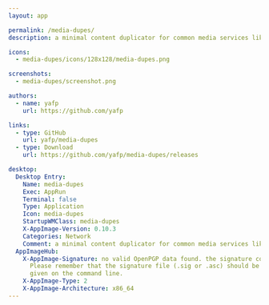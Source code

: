 ```yaml
---
layout: app

permalink: /media-dupes/
description: a minimal content duplicator for common media services like youtube

icons:
  - media-dupes/icons/128x128/media-dupes.png

screenshots:
  - media-dupes/screenshot.png

authors:
  - name: yafp
    url: https://github.com/yafp

links:
  - type: GitHub
    url: yafp/media-dupes
  - type: Download
    url: https://github.com/yafp/media-dupes/releases

desktop:
  Desktop Entry:
    Name: media-dupes
    Exec: AppRun
    Terminal: false
    Type: Application
    Icon: media-dupes
    StartupWMClass: media-dupes
    X-AppImage-Version: 0.10.3
    Categories: Network
    Comment: a minimal content duplicator for common media services like youtube
  AppImageHub:
    X-AppImage-Signature: no valid OpenPGP data found. the signature could not be verified.
      Please remember that the signature file (.sig or .asc) should be the first file
      given on the command line.
    X-AppImage-Type: 2
    X-AppImage-Architecture: x86_64
---
```

